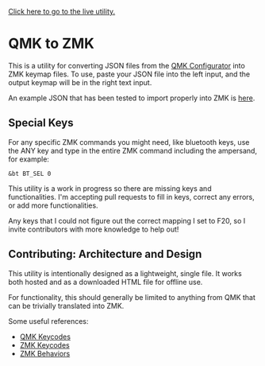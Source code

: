 [Click here to go to the live utility.](https://aaronsantiago.github.io/qmk-to-zmk/)

# QMK to ZMK

This is a utility for converting JSON files from the [QMK Configurator](https://config.qmk.fm/) into ZMK keymap files. To use, paste your JSON file into the left input, and the output keymap will be in the right text input.

An example JSON that has been tested to import properly into ZMK is [here](https://github.com/aaronsantiago/zmk-config/blob/main/lily58_rev1_layout_mine.json).

## Special Keys
For any specific ZMK commands you might need, like bluetooth keys, use the ANY key and type in the entire ZMK command including the ampersand, for example:

`&bt BT_SEL 0`

This utility is a work in progress so there are missing keys and functionalities. I'm accepting pull requests to fill in keys, correct any errors, or add more functionalities.

Any keys that I could not figure out the correct mapping I set to F20, so I invite contributors with more knowledge to help out!

## Contributing: Architecture and Design

This utility is intentionally designed as a lightweight, single file. It works both hosted and as a downloaded HTML file for offline use.

For functionality, this should generally be limited to anything from QMK that can be trivially translated into ZMK.

Some useful references:
 - [QMK Keycodes](https://github.com/qmk/qmk_firmware/blob/master/docs/keycodes.md)
 - [ZMK Keycodes](https://zmk.dev/docs/codes/)
 - [ZMK Behaviors](https://zmk.dev/docs/behaviors/layers)
